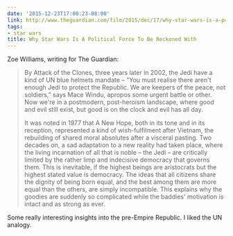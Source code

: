 ```yaml
---
date: '2015-12-23T17:00:23-08:00'
link: http://www.theguardian.com/film/2015/dec/17/why-star-wars-is-a-political-force-to-be-reckoned-with
tags:
- star wars
title: Why Star Wars Is A Political Force To Be Reckoned With
---
```


Zoe Williams, writing for The Guardian:

>By Attack of the Clones, three years later in 2002, the Jedi have a kind of UN blue helmets mandate – "You must realise there aren't enough Jedi to protect the Republic. We are keepers of the peace, not soldiers," says Mace Windu, apropos some urgent battle or other. Now we're in a postmodern, post-heroism landscape, where good and evil still exist, but good is on the clock and evil has all day.
>
>It was noted in 1977 that A New Hope, both in its tone and in its reception, represented a kind of wish-fulfilment after Vietnam, the rebuilding of shared moral absolutes after a visceral pasting. Two decades on, a sad adaptation to a new reality had taken place, where the living incarnation of all that is noble – the Jedi – are critically limited by the rather limp and indecisive democracy that governs them. This is inevitable, if the highest beings are aristocrats but the highest stated value is democracy. The ideas that all citizens share the dignity of being born equal, and the best among them are more equal than the others, are simply incompatible. This explains why the goodies are suddenly so complicated while the baddies' motivation is intact and as strong as ever.

Some really interesting insights into the pre-Empire Republic. I liked the UN analogy.
